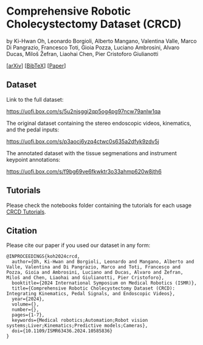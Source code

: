 # Comprehensive Robotic Cholecystectomy Dataset (CRCD)
by Ki-Hwan Oh, Leonardo Borgioli, Alberto Mangano, Valentina Valle, Marco Di Pangrazio, Francesco Toti, Gioia Pozza, Luciano Ambrosini, Alvaro Ducas, Miloš Žefran, Liaohai Chen, Pier Cristoforo Giulianotti

[[arXiv](https://arxiv.org/abs/2312.01183)] [[BibTeX](https://uofi.box.com/s/0cxpk70we719hxcqsdn3bx05lw9yfsth)] [[Paper](https://ieeexplore.ieee.org/abstract/document/10585836)]

## Dataset

Link to the full dataset:

https://uofi.box.com/s/5u2njsggi2qp5og4pg97ncw79anlw1qa

The original dataset containing the stereo endoscopic videos, kinematics, and the pedal inputs:

https://uofi.box.com/s/p3aocj6yzq4ctwc0s635a2dfyk9zdv5j

The annotated dataset with the tissue segmenations and instrument keypoint annotations:

https://uofi.box.com/s/f9bg69ve6fkwktr3o33ahmp620w8jth6

## Tutorials

Please check the notebooks folder containing the tutorials for each usage [CRCD Tutorials](notebooks/).

## Citation

Please cite our paper if you used our dataset in any form: 
```
@INPROCEEDINGS{koh2024crcd,
  author={Oh, Ki-Hwan and Borgioli, Leonardo and Mangano, Alberto and Valle, Valentina and Di Pangrazio, Marco and Toti, Francesco and Pozza, Gioia and Ambrosini, Luciano and Ducas, Alvaro and Žefran, Miloš and Chen, Liaohai and Giulianotti, Pier Cristoforo},
  booktitle={2024 International Symposium on Medical Robotics (ISMR)}, 
  title={Comprehensive Robotic Cholecystectomy Dataset (CRCD): Integrating Kinematics, Pedal Signals, and Endoscopic Videos}, 
  year={2024},
  volume={},
  number={},
  pages={1-7},
  keywords={Medical robotics;Automation;Robot vision systems;Liver;Kinematics;Predictive models;Cameras},
  doi={10.1109/ISMR63436.2024.10585836}
}
```
